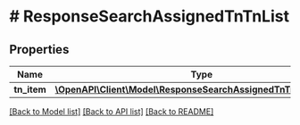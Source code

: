 # # ResponseSearchAssignedTnTnList

## Properties

Name | Type | Description | Notes
------------ | ------------- | ------------- | -------------
**tn_item** | [**\OpenAPI\Client\Model\ResponseSearchAssignedTnTnListTnItem[]**](ResponseSearchAssignedTnTnListTnItem.md) |  | [optional]

[[Back to Model list]](../../README.md#models) [[Back to API list]](../../README.md#endpoints) [[Back to README]](../../README.md)
